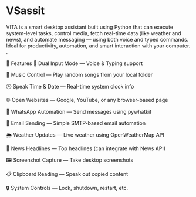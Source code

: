 # VSassit
VITA is a smart desktop assistant built using Python that can execute system-level tasks, control media, fetch real-time data (like weather and news), and automate messaging — using both voice and typed commands. Ideal for productivity, automation, and smart interaction with your computer.
.

🧠 Features
🎤 Dual Input Mode — Voice & Typing support

🎵 Music Control — Play random songs from your local folder

🕒 Speak Time & Date — Real-time system clock info

🌐 Open Websites — Google, YouTube, or any browser-based page

💬 WhatsApp Automation — Send messages using pywhatkit

📧 Email Sending — Simple SMTP-based email automation

🌦️ Weather Updates — Live weather using OpenWeatherMap API

📰 News Headlines — Top headlines (can integrate with News API)

🖼️ Screenshot Capture — Take desktop screenshots

📋 Clipboard Reading — Speak out copied content

🔒 System Controls — Lock, shutdown, restart, etc.

